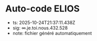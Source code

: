 # Auto-code ELIOS
- ts: 2025-10-24T21:37:11.438Z
- sig: ∞.je.toi.nous.432.528
- note: fichier généré automatiquement